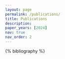 ```yaml
---
layout: page
permalink: /publications/
title: Publications
description:
paper_years: [2024]
nav: true
nav_order: 2
---
```


<!-- _pages/publications.md -->
<div class="publications">

{% bibliography %}

</div>
